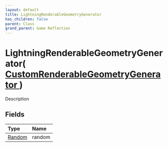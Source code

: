 ```yaml
---
layout: default
title: LightningRenderableGeometryGenerator
has_children: false
parent: Class
grand_parent: Game Reflection
---
```

# LightningRenderableGeometryGenerator( [ CustomRenderableGeometryGenerator ](/riftbreaker-wiki/docs/game-reflection/classes/custom_renderable_geometry_generator/) )
Description 

## Fields

| Type | Name |
|:----------|:--------------|
| [Random](/riftbreaker-wiki/docs/game-reflection/components/random/) | random |

